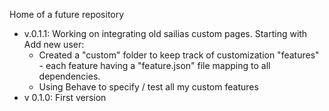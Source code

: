 Home of a future repository

- v.0.1.1: Working on integrating old sailias custom pages. Starting with Add new user:
    - Created a "custom" folder to keep track of customization "features" - each feature having a "feature.json" file mapping to all dependencies.
    - Using Behave to specify / test all my custom features
- v 0.1.0: First version